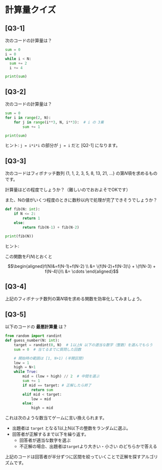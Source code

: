 # 計算量クイズ


## [Q3-1] 
次のコードの計算量は？

```python
sum = 0
i = 0
while i < N:
  sum += 2
  i += 4

print(sum)
```


## [Q3-2] 
次のコードの計算量は？

```python
sum = 0
for i in range(2, N):
    for j in range(i**3, N, i**3):  # i の 3乗
        sum += 1

print(sum)
```

ヒント: `j = i*i*i` の部分が `j = i` だと [Q2-1] になります。

## [Q3-3]

次のコードはフィボナッチ数列 {1, 1, 2, 3, 5, 8, 13, 21, ...} の第$N$項を求めるものです。

計算量はどの程度でしょうか？（難しいのでおおよそでOKです） 

また、Nの値がいくつ程度のときに数秒以内で処理が完了できそうでしょうか？

```python
def fib(N: int):
    if N <= 2:
        return 1
    else:
        return fib(N-1) + fib(N-2)

print(fib(N))
```

ヒント:

この関数を$F(N)$とおくと

$$\begin{aligned}f(N)&=f(N-1)+f(N-2) \\ &= \{f(N-2)+f(N-3)\} + \{f(N-3) + f(N-4)\}\\ &= \cdots \end{aligned}$$

## [Q3-4]

上記のフィボナッチ数列の第$N$項を求める関数を効率化してみましょう。

## [Q3-5]

以下のコードの **最悪計算量** は？


```python
from random import randint
def guess_number(N: int):
    target = randint(0, N)  # 1以上N 以下の適当な数字（整数）を選んでもらう
    sum = 0  # 当てるまでに質問した回数

    # 開始時の範囲は [1, N+1) (半開区間)
    low = 1
    high = N+1
    while True:
        mid = (low + high) // 2  # 中間を選ぶ
        sum += 1
        if mid == target: # 正解したら終了
            return sum
        elif mid < target:
            low = mid
        else:
            high = mid
```

これは次のような数当てゲームに言い換えられます。

- 出題者は `target` となる1以上N以下の整数をランダムに選ぶ。
- 回答者が正解するまで以下を繰り返す。
  - 回答者が適当な数字を選ぶ
  - 不正解の場合、出題者は`target`より大きい・小さい のどちらかで答える

上記のコードは回答者が半分ずつに区間を絞っていくことで正解を探すアルゴリズムです。